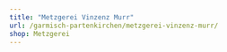 ```yaml
---
title: "Metzgerei Vinzenz Murr"
url: /garmisch-partenkirchen/metzgerei-vinzenz-murr/
shop: Metzgerei
---
```

